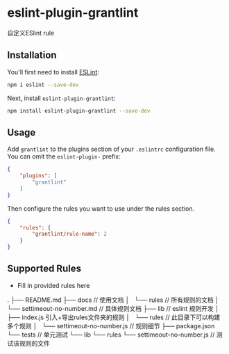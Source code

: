 # eslint-plugin-grantlint

自定义ESlint rule

## Installation

You'll first need to install [ESLint](https://eslint.org/):

```sh
npm i eslint --save-dev
```

Next, install `eslint-plugin-grantlint`:

```sh
npm install eslint-plugin-grantlint --save-dev
```

## Usage

Add `grantlint` to the plugins section of your `.eslintrc` configuration file. You can omit the `eslint-plugin-` prefix:

```json
{
    "plugins": [
        "grantlint"
    ]
}
```


Then configure the rules you want to use under the rules section.

```json
{
    "rules": {
        "grantlint/rule-name": 2
    }
}
```

## Supported Rules

* Fill in provided rules here


.
├── README.md
├── docs // 使用文档
│   └── rules // 所有规则的文档
│       └── settimeout-no-number.md // 具体规则文档
├── lib // eslint 规则开发
│   ├── index.js 引入+导出rules文件夹的规则
│   └── rules // 此目录下可以构建多个规则
│       └── settimeout-no-number.js // 规则细节
├── package.json
└── tests // 单元测试
    └── lib
        └── rules
            └── settimeout-no-number.js // 测试该规则的文件
